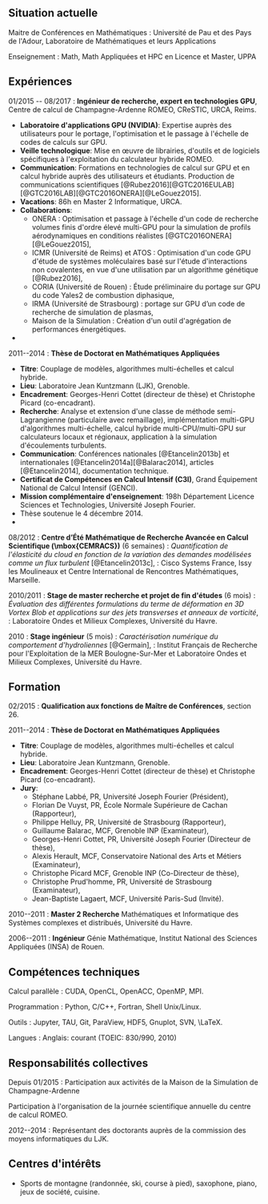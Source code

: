 <div class="cv">


## Situation actuelle

Maitre de Conférences en Mathématiques
:    Université de Pau et des Pays de l'Adour, Laboratoire de Mathématiques et leurs Applications

Enseignement
:    Math, Math Appliquées et HPC en Licence et Master, UPPA

## Expériences

01/2015 -- 08/2017
:    **Ingénieur de recherche, expert en technologies GPU**, Centre de calcul de Champagne-Ardenne ROMEO, CReSTIC, URCA, Reims.

* **Laboratoire d'applications GPU (NVIDIA)**: Expertise auprès des utilisateurs pour le portage, l'optimisation et le passage à l'échelle de codes de calculs sur GPU.
* **Veille technologique**: Mise en œuvre de librairies, d'outils et de logiciels spécifiques à l'exploitation du calculateur hybride ROMEO.
* **Communication**: Formations en technologies de calcul sur GPU et en calcul hybride auprès des utilisateurs et étudiants. Production de communications scientifiques [@Rubez2016][@GTC2016EULAB][@GTC2016LAB][@GTC2016ONERA][@LeGouez2015].
* **Vacations**: 86h en Master 2 Informatique, URCA.
* **Collaborations**:
    * ONERA : Optimisation et passage à l'échelle d'un code de recherche volumes finis d'ordre élevé multi-GPU pour la simulation de profils aérodynamiques en conditions réalistes [@GTC2016ONERA][@LeGouez2015],
    * ICMR (Université de Reims) et ATOS : Optimisation d'un code GPU d'étude de systèmes moléculaires basé sur l'étude d'interactions non covalentes, en vue d'une utilisation par un algorithme génétique [@Rubez2016],
    * CORIA (Université de Rouen) : Étude préliminaire du portage sur GPU du code Yales2 de combustion diphasique,
	* IRMA (Université de Strasbourg) : portage sur GPU d’un code de recherche de simulation de plasmas,
	* Maison de la Simulation : Création d'un outil d'agrégation de performances énergétiques.
*

<!-- 10/2015 -->
<!-- :     **Rapid Analytics and Model Prototyping** (2 jours) -->
<!-- :     *Challenge de classification d'images d'insectes pollenisateurs par deep learning sur GPU* -->
<!-- :     Laboratoire de l'Accélérateur Linéaire, Université de Paris Sud et Musée National d'Histoire Naturelle. -->

2011--2014
:    **Thèse de Doctorat en Mathématiques Appliquées**

* **Titre**: Couplage de modèles, algorithmes multi-échelles et calcul hybride.
* **Lieu**: Laboratoire Jean Kuntzmann (LJK), Grenoble.
* **Encadrement**: Georges-Henri Cottet (directeur de thèse) et Christophe Picard (co-encadrant).
* **Recherche**: Analyse et extension d'une classe de méthode semi-Lagrangienne (particulaire avec remaillage), implémentation multi-GPU d'algorithmes multi-échelle, calcul hybride multi-CPU/multi-GPU sur calculateurs locaux et régionaux, application à la simulation d'écoulements turbulents.
* **Communication**: Conférences nationales [@Etancelin2013b] et internationales [@Etancelin2014a][@Balarac2014], articles [@Etancelin2014], documentation technique.
* **Certificat de Compétences en Calcul Intensif (C3I)**, Grand Équipement National de Calcul Intensif (GENCI).
* **Mission complémentaire d'enseignement**: 198h Département Licence Sciences et Technologies, Université Joseph Fourier.
* Thèse soutenue le 4 décembre 2014.
*

<!-- 03/2013 -->
<!-- :     **Semaine d'Étude Mathématiques et Entreprises (SEME)** (1 semaine) -->
<!-- :     *Représentation des fonctions de réponse radiométrique*, -->
<!-- :     Kolor et Laboratoire Jean Kuntzmann, Grenoble. -->

08/2012
:     **Centre d’Été Mathématique de Recherche Avancée en Calcul Scientifique (\mbox{CEMRACS})** (6 semaines)
:     *Quantification de l'élasticité du cloud en fonction de la variation des demandes modélisées comme un flux  turbulent* [@Etancelin2013c],
:     Cisco Systems France, Issy les Moulineaux et Centre International de Rencontres Mathématiques, Marseille.

2010/2011
:     **Stage de master recherche et projet de fin d'études** (6 mois)
:     *Évaluation des différentes formulations du terme de déformation en 3D Vortex Blob et applications sur des jets transverses et anneaux de vorticité*,
:     Laboratoire Ondes et Milieux Complexes, Université du Havre.

2010
:     **Stage ingénieur** (5 mois)
:     *Caractérisation numérique du comportement d'hydroliennes* [@Germain],
:     Institut Français de Recherche pour l'Exploitation de la MER Boulogne-Sur-Mer et Laboratoire Ondes et Milieux Complexes, Université du Havre.

## Formation

02/2015
:    **Qualification aux fonctions de Maître de Conférences**, section 26.

2011--2014
:    **Thèse de Doctorat en Mathématiques Appliquées**

* **Titre**: Couplage de modèles, algorithmes multi-échelles et calcul hybride.
* **Lieu**: Laboratoire Jean Kuntzmann, Grenoble.
* **Encadrement**: Georges-Henri Cottet (directeur de thèse) et Christophe Picard (co-encadrant).
* **Jury**:
    * Stéphane Labbé, PR, Université Joseph Fourier (Président),
    * Florian De Vuyst, PR, École Normale Supérieure de Cachan (Rapporteur),
    * Philippe Helluy, PR, Université de Strasbourg (Rapporteur),
    * Guillaume Balarac, MCF, Grenoble INP (Examinateur),
    * Georges-Henri Cottet, PR, Université Joseph Fourier (Directeur de thèse),
    * Alexis Herault, MCF, Conservatoire National des Arts et Métiers (Examinateur),
    * Christophe Picard MCF, Grenoble INP (Co-Directeur de thèse),
    * Christophe Prud'homme, PR, Université de Strasbourg (Examinateur),
    * Jean-Baptiste Lagaert, MCF, Université Paris-Sud (Invité).
<!-- * **Financement**: projet ANR HAMM (ANR-10-COSI-0009). -->

2010--2011
:    **Master 2 Recherche** Mathématiques et Informatique des Systèmes complexes et distribués, Université du Havre.

2006--2011
:    **Ingénieur** Génie Mathématique, Institut National des Sciences Appliquées (INSA) de Rouen.



## Compétences techniques

Calcul parallèle
:    CUDA, OpenCL, OpenACC, OpenMP, MPI.

Programmation
:    Python, C/C++, Fortran, Shell Unix/Linux.

Outils
:    Jupyter, TAU, Git, ParaView, HDF5, Gnuplot, SVN, \LaTeX.

Langues
:    Anglais: courant (TOEIC: 830/990, 2010)

## Responsabilités collectives

Depuis 01/2015
:     Participation aux activités de la Maison de la Simulation de
Champagne-Ardenne

Participation à l'organisation de la journée scientifique annuelle du centre de
  calcul ROMEO.

2012--2014
:     Représentant des doctorants auprès de la commission des moyens informatiques du LJK.

<!-- 10/2012 -->
<!-- :     Organisation de la journée de rentée des doctorants et post-doctorants du LJK. -->


## Centres d'intérêts
* Sports de montagne (randonnée, ski, course à pied), saxophone, piano, jeux de société, cuisine.



</div>
